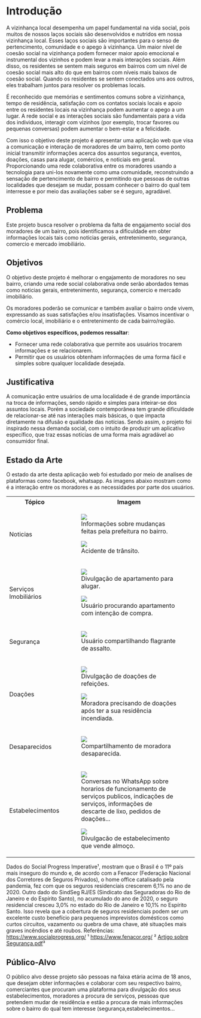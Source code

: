 
# Introdução

A vizinhança local desempenha um papel fundamental na vida social, pois muitos de nossos laços sociais são desenvolvidos e nutridos em nossa vizinhança local. Esses laços sociais são importantes  para o senso de pertencimento, comunidade e o apego à vizinhança. Um maior nível de coesão social na vizinhança podem fornecer maior apoio emocional e instrumental dos vizinhos e podem levar a mais interações sociais. Além disso, os residentes se sentem mais seguros em bairros com um nível de coesão social mais alto do que em bairros com níveis mais baixos de coesão social. Quando os residentes se sentem conectados uns aos outros, eles trabalham juntos para resolver os problemas locais.

É reconhecido que memórias e sentimentos comuns sobre a vizinhança, tempo de residência, satisfação com os contatos sociais locais e apoio entre os residentes locais na vizinhança podem aumentar o apego a um lugar. A rede social e as interações sociais são fundamentais para a vida dos individuos, interagir com vizinhos (por exemplo, trocar favores ou pequenas conversas) podem aumentar o bem-estar e a felicidade.

Com isso o objetivo deste projeto é apresentar uma aplicação web que visa a comunicação e interação de moradores de um bairro, tem como ponto inicial transmitir informações acerca dos assuntos segurança, eventos, doações, casas para alugar, comércios, e noticiais em geral. Proporcionando uma rede colaborativa entre os moradores usando a tecnologia para uni-los novamente como uma comunidade, reconstruindo a sensação de pertencimento de bairro e permitindo que pessoas de outras localidades que desejam se mudar, possam conhecer o bairro do qual tem interresse e por meio das avaliações saber se é seguro, agradável.  

## Problema

Este projeto busca resolver o problema da falta de engajamento social dos moradores de um bairro, pois identificamos a dificuldade em obter informações locais tais como noticias gerais, entretenimento, segurança, comercio e mercado imobiliário.

## Objetivos

O objetivo deste projeto é melhorar o engajamento de moradores no seu bairro, criando uma rede social colaborativa onde serão abordados temas como noticias gerais, entretenimento, segurança, comercio e mercado imobiliário.

Os moradores poderão se comunicar e também avaliar o bairro onde vivem, expressando as suas satisfações e/ou insatisfações.
Visamos incentivar o comércio local, imobiliário e o entretenimento de cada bairro/região.

**Como objetivos específicos, podemos ressaltar**:

- Fornecer uma rede colaborativa que permite aos usuários trocarem informações e se relacionarem.
- Permitir que os usuários obtenham informações de uma forma fácil e simples sobre qualquer localidade desejada.

## Justificativa

A comunicação entre usuários de uma localidade é de grande importância na troca de informações, sendo rápido e simples para inteirar-se dos assuntos locais.
Porém a sociedade contemporânea tem grande dificuldade de relacionar-se até nas interações mais básicas, o que impacta diretamente na difusão e qualidade das notícias.
Sendo assim, o projeto foi inspirado nessa demanda social, com o intuito de produzir um aplicativo específico, que traz essas notícias de uma forma mais agradável ao consumidor final.

## Estado da Arte


O estado da arte desta aplicação web foi estudado por meio de analises de plataformas como facebook, whatsapp.
As imagens abaixo mostram como é a interação entre os moradores e as necessidades por parte dos usuários.  
<table>
  <tr>
    <th>Tópico</th>
    <th>Imagem</th>
  </tr>
  <tr>
    <td>Noticias</td>
    <td>
      <figure>
        <img
          src="https://user-images.githubusercontent.com/4424108/114609714-639e8b80-9c9f-11eb-80e8-b9a52240d402.jpeg"
        />
        <figcaption>
          Informações sobre mudanças feitas pela prefeitura no bairro.
        </figcaption>
      </figure>
      <figure>
        <img
          src="https://user-images.githubusercontent.com/4424108/114609718-64cfb880-9c9f-11eb-902b-c73ded9dd1b6.jpeg"
        />
        <figcaption>Acidente de trânsito.</figcaption>
      </figure>
    </td>
  </tr>

  <tr>
    <td>Serviços Imobiliários</td>
    <td>
      <figure>
        <img
          src="https://user-images.githubusercontent.com/4424108/114314537-6e202000-9afb-11eb-832c-db8ef6bf8f12.jpeg"
        />
        <figcaption>Divulgação de apartamento para alugar.</figcaption>
      </figure>
      <figure>
        <img
          src="https://user-images.githubusercontent.com/4424108/114314544-7b3d0f00-9afb-11eb-896d-871ea266ee1f.jpeg"
        />
        <figcaption>
          Usuário procurando apartamento com intenção de compra.
        </figcaption>
      </figure>
    </td>
  </tr>

  <tr>
    <td>Segurança</td>
    <td>
      <figure>
        <img
          src="https://user-images.githubusercontent.com/4424108/114314601-ad4e7100-9afb-11eb-83bb-d242b7e7c58c.jpeg"
        />
        <figcaption>Usuário compartilhando flagrante de assalto.</figcaption>
      </figure>
    </td>
  </tr>

  <tr>
    <td>Doações</td>
    <td>
      <figure>
        <img
          src="https://user-images.githubusercontent.com/4424108/114314655-c9eaa900-9afb-11eb-83fd-373b9d6fd57e.jpeg"
        />
        <figcaption>Divulgação de doações de refeições.</figcaption>
      </figure>
      <figure>
        <img
          src="https://user-images.githubusercontent.com/4424108/114314656-cb1bd600-9afb-11eb-8161-e335f890c4e3.png"
        />
        <figcaption>
          Moradora precisando de doações após ter a sua residência incendiada.
        </figcaption>
      </figure>
    </td>
  </tr>

  <tr>
    <td>Desaparecidos</td>
    <td>
      <figure>
        <img
          src="https://user-images.githubusercontent.com/4424108/114609593-44076300-9c9f-11eb-9fa5-f417f81a6396.jpeg"
        />
        <figcaption>Compartilhamento de moradora desaparecida.</figcaption>
      </figure>
      <tr>
        <td>Estabelecimentos</td>
        <td>
          <figure>
            <img
              src="https://user-images.githubusercontent.com/74074456/114318141-04474c80-9ae2-11eb-8836-6d75beb4f5b6.jpeg"
            />
            <figcaption>
              Conversas no WhatsApp sobre horarios de funcionamento de serviços
              publicos, indicações de serviços, informações de descarte de lixo,
              pedidos de doações...
            </figcaption>
          </figure>
          <figure>
            <img
              src="https://user-images.githubusercontent.com/4424108/114314677-e686e100-9afb-11eb-8e49-fab9315d3210.jpeg"
            />
            <figcaption>
              Divulgacão de estabelecimento que vende almoço.
            </figcaption>
          </figure>
        </td>
      </tr>
    </td>
  </tr>
</table>
Dados do Social Progress Imperative¹, mostram que o Brasil é o 11º país mais inseguro do mundo e, de acordo com a Fenacor (Federação Nacional dos Corretores de Seguros Privados), o home office catalisado pela pandemia, fez com que os seguros residenciais crescerem 6,1% no ano de 2020. Outro dado do SindSeg RJ/ES (Sindicato das Seguradoras do Rio de Janeiro e do Espírito Santo), no acumulado do ano de 2020, o seguro residencial cresceu 3,0% no estado do Rio de Janeiro e 10,1% no Espírito Santo. Isso revela que a cobertura de seguros residenciais podem ser um excelente custo benefício para pequenos imprevistos domésticos como curtos circuitos, vazamento ou quebra de uma chave, até situações mais graves incêndios e até roubos. 
<E foi pensando na questão do roubo, que focamos nosso projeto para a segurança residencial, baseado em uma estratégia de vigilância compartilhada. Um estudo³ realizado em Uberlândia, em 2020, acerca da segurança pública a partir da percepção da comunidade no aumento da violência urbana, revela uma estratégia, considerada em nosso projeto, desenvolvida para criar uma rede de solidariedade entre vizinhos que ajudou tanto na sensação de segurança, como de fato reduziu o índice de criminalidade em um bairro da zona sul de Uberlândia/MG
Basicamente, o projeto consistia em dividir bairros, e em cada um deles estipular uma “célula”, um grupo exclusivo de determinada região do bairro. Ou seja, cada bairro teria inúmeras “células”. A partir disso, era criado um grupo de whatsapp exclusivo de cada uma delas, para que junto com a polícia responsável pelo local, houvesse compartilhamento de informações sobre atividades suspeitas na região, desastres climáticos ou blackout, por exemplo. A vantagem principal, é o acesso simultâneo aos eventos notificados.
Desta forma, nosso projeto consiste na adesão de um sistema similar, que unisse além dos grupos para comunicação regional, notícias e avaliações de cada morador sobre seu bairro, podendo assim, contribuir para a segurança pública e também para o conhecimento prévio de interessados nas regiões, de acordo com seu gosto e personalidade.

 
Referências:
https://www.socialprogress.org/ ¹
https://www.fenacor.org/ ² 
[Artigo sobre Segurança.pdf](https://github.com/ICEI-PUC-Minas-PMV-SInt/SINT_2021_01_E1_GRUPO_03/files/6332635/Artigo.sobre.Seguranca.pdf)³


## Público-Alvo

O   público alvo desse projeto são pessoas na faixa etária acima de 18 anos, que desejam obter informações e colaborar com seu respectivo bairro, comerciantes que procuram uma plataforma para divulgação dos seus estabelecimentos, moradores a procura de serviços, pessoas que pretendem mudar de residência e estão a procura de mais informações sobre o bairro do qual tem interesse (segurança,estabelecimentos...
